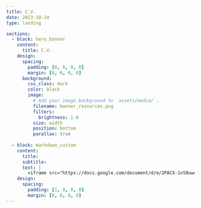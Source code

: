 ```yaml
---
title: C.V.
date: 2023-10-24
type: landing

sections:
  - block: hero_banner
    content:
      title: C.V.
    design:
      spacing:
        padding: [0, 0, 0, 0]
        margin: [0, 0, 0, 0]
      background:
        css_class: dark
        color: black
        image:
          # Add your image background to `assets/media/`.
          filename: banner_resources.png
          filters:
            brightness: 1.0
          size: width
          position: bottom
          parallax: true
          
  - block: markdown_custom
    content:
      title: 
      subtitle:
      text: |
        <iframe src="https://docs.google.com/document/d/e/2PACX-1vS0uw4hve2WeUIHPRIa3MRj4v2HAEfFBYZ77pJI3aQOG8BdDMWRL0OKl3CGPAs6GMOwA6AHRn5BJyMo/pub?embedded=true" height=700px width=100%></iframe>
    design:  
      spacing:
        padding: [1, 0, 0, 0]
        margin: [0, 0, 0, 0]
---
```

